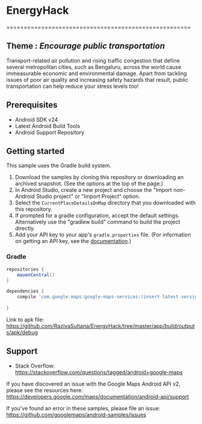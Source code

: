 # EnergyHack
=====================================================

## Theme : _Encourage public transportation_

Transport-related air pollution and rising traffic congestion that define several metropolitan cities, 
such as Bengaluru, across the world cause immeasurable economic and environmental damage.
Apart from tackling issues of poor air quality and increasing safety hazards that result, 
public transportation can help reduce your stress levels too!

Prerequisites
--------------

- Android SDK v24
- Latest Android Build Tools
- Android Support Repository

Getting started
---------------

This sample uses the Gradle build system.

1. Download the samples by cloning this repository or downloading an archived
  snapshot. (See the options at the top of the page.)
1. In Android Studio, create a new project and choose the "Import non-Android Studio project" or
  "Import Project" option.
1. Select the `CurrentPlaceDetailsOnMap` directory that you downloaded with this repository.
1. If prompted for a gradle configuration, accept the default settings.
  Alternatively use the "gradlew build" command to build the project directly.
1. Add your API key to your app's `gradle.properties` file.
  (For information on getting an API key, see the
  [documentation](https://developers.google.com/maps/documentation/android-api/signup).)
  
  
### Gradle

```groovy
repositories {
    mavenCentral()
}

dependencies {
    compile 'com.google.maps:google-maps-services:(insert latest version)'
   
}
```
Link to apk file: https://github.com/RaziyaSultana/EnergyHack/tree/master/app/build/outputs/apk/debug


Support
-------

- Stack Overflow: https://stackoverflow.com/questions/tagged/android+google-maps

If you have discovered an issue with the Google Maps Android API v2, please see
the resources here: https://developers.google.com/maps/documentation/android-api/support

If you've found an error in these samples, please file an issue:
https://github.com/googlemaps/android-samples/issues

